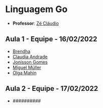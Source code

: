 # **Linguagem Go**

- **Professor**: [Zé Cláudio](https://www.linkedin.com/in/jose-claudio/) 

## **Aula 1 - Equipe - 16/02/2022**
- [Brendha]()
- [Claudia Andrade](https://github.com/maiagripp)
- [Jonisson Gomes](https://github.com/JonissonGomes)
- [Miguel Müller](https://github.com/miguelsmuller)
- [Olga Mahin]()

## **Aula 2 - Equipe - 17/02/2022**

- ##########

